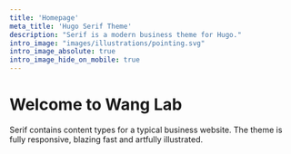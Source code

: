 ```yaml
---
title: 'Homepage'
meta_title: 'Hugo Serif Theme'
description: "Serif is a modern business theme for Hugo."
intro_image: "images/illustrations/pointing.svg"
intro_image_absolute: true
intro_image_hide_on_mobile: true
---
```


# Welcome to Wang Lab

Serif contains content types for a typical business website. The theme is fully responsive, blazing fast and artfully illustrated.
